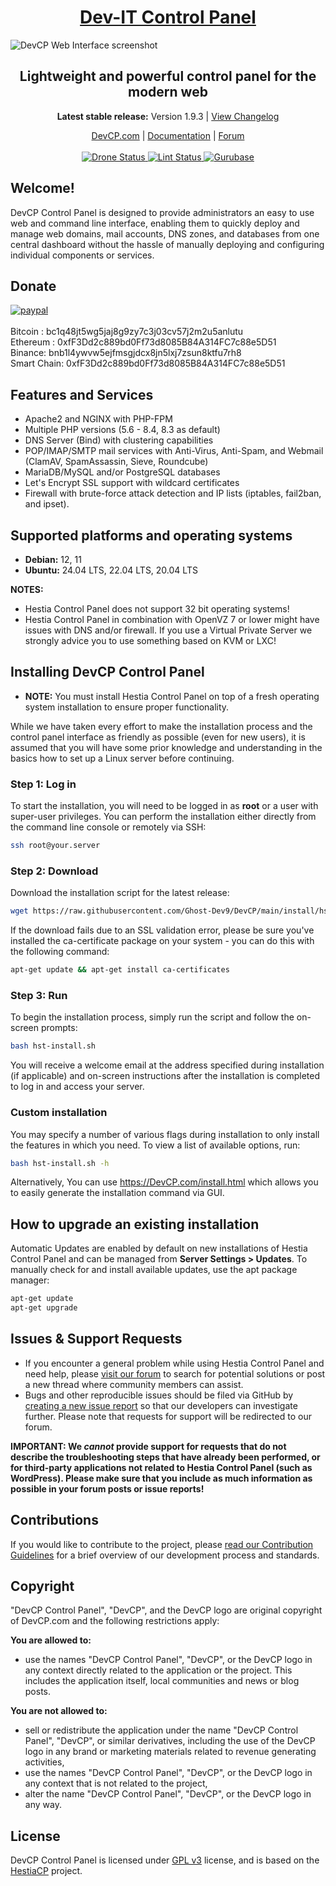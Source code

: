 <h1 align="center"><a href="https://www.DevCP.com/">Dev-IT Control Panel</a></h1>

![DevCP Web Interface screenshot](https://images.app.goo.gl/GtGdZZP81mjieffw7)

<h2 align="center">Lightweight and powerful control panel for the modern web</h2>

<p align="center"><strong>Latest stable release:</strong> Version 1.9.3 | <a href="https://github.com/DevCP/DevCP/blob/release/CHANGELOG.md">View Changelog</a></p>

<p align="center">
	<a href="https://www.DevCP.com/">DevCP.com</a> |
	<a href="https://docs.DevCP.com/">Documentation</a> |
	<a href="https://forum.DevCP.com/">Forum</a>
	<br/><br/>
	<a href="https://drone.DevCP.com/DevCP/DevCP">
		<img src="https://drone.DevCP.com/api/badges/DevCP/DevCP/status.svg?ref=refs/heads/main" alt="Drone Status"/>
	</a>
	<a href="https://github.com/DevCP/DevCP/actions/workflows/lint.yml">
		<img src="https://github.com/DevCP/DevCP/actions/workflows/lint.yml/badge.svg" alt="Lint Status"/>
	</a>
	<a href="https://gurubase.io/g/hestia">
		<img src="https://img.shields.io/badge/Gurubase-Ask%20Hestia%20Guru-006BFF" alt="Gurubase"/>
	</a>
</p>

## **Welcome!**

DevCP Control Panel is designed to provide administrators an easy to use web and command line interface, enabling them to quickly deploy and manage web domains, mail accounts, DNS zones, and databases from one central dashboard without the hassle of manually deploying and configuring individual components or services.

## Donate

[![paypal](https://www.paypalobjects.com/en_US/i/btn/btn_donateCC_LG.gif)](https://www.paypal.com/cgi-bin/webscr?cmd=_s-xclick&hosted_button_id=ST87LQH2CHGLA)<br /><br />
Bitcoin : bc1q48jt5wg5jaj8g9zy7c3j03cv57j2m2u5anlutu<br>
Ethereum : 0xfF3Dd2c889bd0Ff73d8085B84A314FC7c88e5D51<br>
Binance: bnb1l4ywvw5ejfmsgjdcx8jn5lxj7zsun8ktfu7rh8<br>
Smart Chain: 0xfF3Dd2c889bd0Ff73d8085B84A314FC7c88e5D51<br>

## Features and Services

- Apache2 and NGINX with PHP-FPM
- Multiple PHP versions (5.6 - 8.4, 8.3 as default)
- DNS Server (Bind) with clustering capabilities
- POP/IMAP/SMTP mail services with Anti-Virus, Anti-Spam, and Webmail (ClamAV, SpamAssassin, Sieve, Roundcube)
- MariaDB/MySQL and/or PostgreSQL databases
- Let's Encrypt SSL support with wildcard certificates
- Firewall with brute-force attack detection and IP lists (iptables, fail2ban, and ipset).

## Supported platforms and operating systems

- **Debian:** 12, 11
- **Ubuntu:** 24.04 LTS, 22.04 LTS, 20.04 LTS

**NOTES:**

- Hestia Control Panel does not support 32 bit operating systems!
- Hestia Control Panel in combination with OpenVZ 7 or lower might have issues with DNS and/or firewall. If you use a Virtual Private Server we strongly advice you to use something based on KVM or LXC!

## Installing DevCP Control Panel

- **NOTE:** You must install Hestia Control Panel on top of a fresh operating system installation to ensure proper functionality.

While we have taken every effort to make the installation process and the control panel interface as friendly as possible (even for new users), it is assumed that you will have some prior knowledge and understanding in the basics how to set up a Linux server before continuing.

### Step 1: Log in

To start the installation, you will need to be logged in as **root** or a user with super-user privileges. You can perform the installation either directly from the command line console or remotely via SSH:

```bash
ssh root@your.server
```

### Step 2: Download

Download the installation script for the latest release:

```bash
wget https://raw.githubusercontent.com/Ghost-Dev9/DevCP/main/install/hst-install.sh

```

If the download fails due to an SSL validation error, please be sure you've installed the ca-certificate package on your system - you can do this with the following command:

```bash
apt-get update && apt-get install ca-certificates
```

### Step 3: Run

To begin the installation process, simply run the script and follow the on-screen prompts:

```bash
bash hst-install.sh
```

You will receive a welcome email at the address specified during installation (if applicable) and on-screen instructions after the installation is completed to log in and access your server.

### Custom installation

You may specify a number of various flags during installation to only install the features in which you need. To view a list of available options, run:

```bash
bash hst-install.sh -h
```

Alternatively, You can use <https://DevCP.com/install.html> which allows you to easily generate the installation command via GUI.

## How to upgrade an existing installation

Automatic Updates are enabled by default on new installations of Hestia Control Panel and can be managed from **Server Settings > Updates**. To manually check for and install available updates, use the apt package manager:

```bash
apt-get update
apt-get upgrade
```

## Issues & Support Requests

- If you encounter a general problem while using Hestia Control Panel and need help, please [visit our forum](https://forum.DevCP.com/) to search for potential solutions or post a new thread where community members can assist.
- Bugs and other reproducible issues should be filed via GitHub by [creating a new issue report](https://github.com/DevCP/DevCP/issues) so that our developers can investigate further. Please note that requests for support will be redirected to our forum.

**IMPORTANT: We _cannot_ provide support for requests that do not describe the troubleshooting steps that have already been performed, or for third-party applications not related to Hestia Control Panel (such as WordPress). Please make sure that you include as much information as possible in your forum posts or issue reports!**

## Contributions

If you would like to contribute to the project, please [read our Contribution Guidelines](https://github.com/DevCP/DevCP/blob/release/CONTRIBUTING.md) for a brief overview of our development process and standards.

## Copyright

"DevCP Control Panel", "DevCP", and the DevCP logo are original copyright of DevCP.com and the following restrictions apply:

**You are allowed to:**

- use the names "DevCP Control Panel", "DevCP", or the DevCP logo in any context directly related to the application or the project. This includes the application itself, local communities and news or blog posts.

**You are not allowed to:**

- sell or redistribute the application under the name "DevCP Control Panel", "DevCP", or similar derivatives, including the use of the DevCP logo in any brand or marketing materials related to revenue generating activities,
- use the names "DevCP Control Panel", "DevCP", or the DevCP logo in any context that is not related to the project,
- alter the name "DevCP Control Panel", "DevCP", or the DevCP logo in any way.

## License

DevCP Control Panel is licensed under [GPL v3](https://github.com/DevCP/DevCP/blob/release/LICENSE) license, and is based on the [HestiaCP](https://hestiacp.com/) project.<br>
